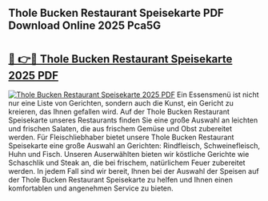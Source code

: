 ## Thole Bucken Restaurant Speisekarte PDF Download Online 2025 Pca5G

# <h2><a href="http://gc63g0u.nevu.top/?p=Thole+Bucken+Restaurant+Speisekarte">🔗 👉🔴 Thole Bucken Restaurant Speisekarte 2025 PDF</a></h2>

[![Thole Bucken Restaurant Speisekarte 2025 PDF](https://i.imgur.com/dBaPXMq.png)](http://gc63g0u.nevu.top/?p=Thole+Bucken+Restaurant+Speisekarte)
Ein Essensmenü ist nicht nur eine Liste von Gerichten, sondern auch die Kunst, ein Gericht zu kreieren, das Ihnen gefallen wird. Auf der Thole Bucken Restaurant Speisekarte unseres Restaurants finden Sie eine große Auswahl an leichten und frischen Salaten, die aus frischem Gemüse und Obst zubereitet werden. Für Fleischliebhaber bietet unsere Thole Bucken Restaurant Speisekarte eine große Auswahl an Gerichten: Rindfleisch, Schweinefleisch, Huhn und Fisch. Unseren Auserwählten bieten wir köstliche Gerichte wie Schaschlik und Steak an, die bei frischem, natürlichem Feuer zubereitet werden. In jedem Fall sind wir bereit, Ihnen bei der Auswahl der Speisen auf der Thole Bucken Restaurant Speisekarte zu helfen und Ihnen einen komfortablen und angenehmen Service zu bieten.
